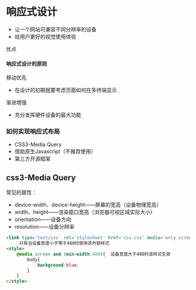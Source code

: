 # 响应式设计

- 让一个网站可兼容不同分辨率的设备
- 给用户更好的视觉使用体验

优点

#### 响应式设计的原则

移动优先

- 在设计的初期就要考虑页面如何在多终端显示

渐进增强

- 充分发挥硬件设备的最大功能

### 如何实现响应式布局

- CSS3-Media Query
- 借助原生Javascript（不推荐使用）
- 第三方开源框架

## css3-Media Query

常见的属性：

- device-width、device-height——屏幕的宽高（设备物理宽高）
- width、height——渲染窗口宽高（浏览器可视区域实际大小）
- orientation——设备方向
- resolution——设备分辨率

```html
<link type='text/css' rel='stylesheet' href='css.css' media='only screen and (max-width:480px)'>
     只有当设备宽度小于等于480时使用该外链样式
<style>
    @media screen and (min-width:480){	设备宽度大于480时该样式生效
        body{
            background:blue;
        }
    }
</style>
```

